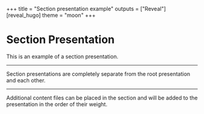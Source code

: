 +++
title = "Section presentation example"
outputs = ["Reveal"]
[reveal_hugo]
theme = "moon"
+++

# Section Presentation

This is an example of a section presentation.

---

Section presentations are completely separate from the root presentation and each other.

---

Additional content files can be placed in the section and will be added to the presentation in the order of their weight.
